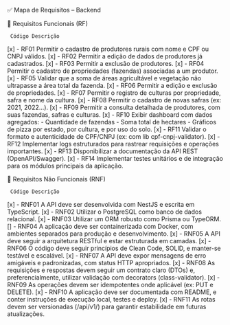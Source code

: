 ✅ Mapa de Requisitos – Backend

📌 Requisitos Funcionais (RF)

     Código	Descrição
[x] - RF01	Permitir o cadastro de produtores rurais com nome e CPF ou CNPJ válidos. 
[x] - RF02	Permitir a edição de dados de produtores já cadastrados.
[x] - RF03	Permitir a exclusão de produtores.
[x] - RF04	Permitir o cadastro de propriedades (fazendas) associadas a um produtor.
[x] - RF05	Validar que a soma de áreas agricultável e vegetação não ultrapasse a área total da fazenda.
[x] - RF06	Permitir a edição e exclusão de propriedades.
[x] - RF07	Permitir o registro de culturas por propriedade, safra e nome da cultura.
[x] - RF08	Permitir o cadastro de novas safras (ex: 2021, 2022...).
[x] - RF09	Permitir a consulta detalhada de produtores, com suas fazendas, safras e culturas.
[x] - RF10	Exibir dashboard com dados agregados:
    - Quantidade de fazendas
    - Soma total de hectares
    - Gráficos de pizza por estado, por cultura, e por uso do solo.
[x] - RF11	Validar o formato e autenticidade de CPF/CNPJ (ex: com lib cpf-cnpj-validator).
[x] - RF12	Implementar logs estruturados para rastrear requisições e operações importantes.
[x] - RF13	Disponibilizar a documentação da API REST (OpenAPI/Swagger).
[x] - RF14	Implementar testes unitários e de integração para os módulos principais da aplicação.

📌 Requisitos Não Funcionais (RNF)

     Código	Descrição
[x] - RNF01	A API deve ser desenvolvida com NestJS e escrita em TypeScript.
[x] - RNF02	Utilizar o PostgreSQL como banco de dados relacional.
[x] - RNF03	Utilizar um ORM robusto como Prisma ou TypeORM.
[] - RNF04	A aplicação deve ser containerizada com Docker, com ambientes separados para produção e desenvolvimento.
[x] - RNF05	A API deve seguir a arquitetura RESTful e estar estruturada em camadas.
[x] - RNF06	O código deve seguir princípios de Clean Code, SOLID, e manter-se testável e escalável.
[x] - RNF07	A API deve expor mensagens de erro amigáveis e padronizadas, com status HTTP apropriados.
[x] - RNF08	As requisições e respostas devem seguir um contrato claro (DTOs) e, preferencialmente, utilizar validação com decorators (class-validator).
[x] - RNF09	As operações devem ser idempotentes onde aplicável (ex: PUT e DELETE).
[x] - RNF10	A aplicação deve ser documentada com README, e conter instruções de execução local, testes e deploy.
[x] - RNF11	As rotas devem ser versionadas (/api/v1/) para garantir estabilidade em futuras atualizações.

